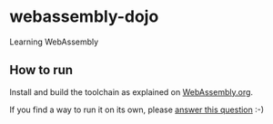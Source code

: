 # webassembly-dojo

Learning WebAssembly

## How to run

Install and build the toolchain as explained on [WebAssembly.org](http://webassembly.org/getting-started/developers-guide/).

If you find a way to run it on its own, please [answer this question](http://stackoverflow.com/questions/42668708/webassemly-linkerror-module-env) :-)
